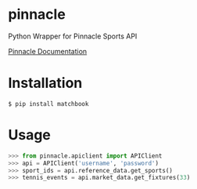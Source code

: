 # pinnacle
Python Wrapper for Pinnacle Sports API

[Pinnacle Documentation](https://www.pinnacle.com/en/api/manual)

# Installation

```
$ pip install matchbook
```

# Usage

```python
>>> from pinnacle.apiclient import APIClient
>>> api = APIClient('username', 'password')
>>> sport_ids = api.reference_data.get_sports()
>>> tennis_events = api.market_data.get_fixtures(33)
```
